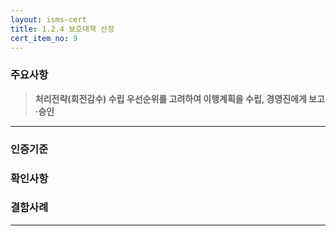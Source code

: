 ```yaml
---
layout: isms-cert
title: 1.2.4 보호대책 선정
cert_item_no: 9
---
```


### 주요사항  
> **처리전략(회전감수) 수립 우선순위를 고려하여 이행계획을 수립, 경영진에게 보고·승인**

---  

### 인증기준


### 확인사항



### 결함사례



---


